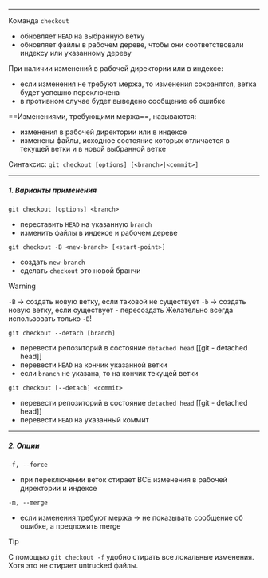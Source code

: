 ___
Команда `checkout`
- обновляет `HEAD` на выбранную ветку
- обновляет файлы в рабочем дереве, чтобы они соответствовали индексу или указанному дереву

При наличии изменений в рабочей директории или в индексе:
- если изменения не требуют мержа, то изменения сохранятся, ветка будет успешно переключена
- в противном случае будет выведено сообщение об ошибке

==Изменениями, требующими мержа==, называются:
- изменения в рабочей директории или в индексе
- изменены файлы, исходное состояние которых отличается в текущей ветки и в новой выбранной ветке

Синтаксис: 
`git checkout [options] [<branch>|<commit>]`

___
##### 1. Варианты применения

`git checkout [options] <branch>`
- переставить `HEAD` на указанную `branch`
- изменить файлы в индексе и рабочем дереве

`git checkout -B <new-branch> [<start-point>]`
- создать `new-branch` 
- сделать `checkout` это новой бранчи

>[!warning]
>`-B` -> создать новую ветку, если таковой не существует
>`-b` -> создать новую ветку, если существует - пересоздать
>Желательно всегда использовать только `-B`!

`git checkout --detach [branch]`
- перевести репозиторий в состояние `detached head` [[git - detached head]]
- перевести `HEAD` на кончик указанной ветки
- если `branch` не указана, то на кончик текущей ветки

`git checkout [--detach] <commit>`
- перевести репозиторий в состояние `detached head` [[git - detached head]]
- перевести `HEAD` на указанный коммит

___
##### 2. Опции

`-f, --force`
- при переключении веток стирает ВСЕ изменения в рабочей директории и индексе

`-m, --merge`
- если изменения требуют мержа -> не показывать сообщение об ошибке, а предложить merge

>[!tip] 
>С помощью `git checkout -f` удобно стирать все локальные изменения.
>Хотя это не стирает untrucked файлы.
